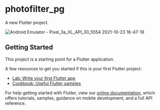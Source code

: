 # photofilter_pg

A new Flutter project.

![Android Emulator - Pixel_3a_XL_API_30_5554 2021-10-23 16-47-18](https://user-images.githubusercontent.com/80425427/138559249-8bc48d4c-25ae-4467-8ecb-11e91ed3865e.gif)

## Getting Started

This project is a starting point for a Flutter application.

A few resources to get you started if this is your first Flutter project:

- [Lab: Write your first Flutter app](https://flutter.dev/docs/get-started/codelab)
- [Cookbook: Useful Flutter samples](https://flutter.dev/docs/cookbook)

For help getting started with Flutter, view our
[online documentation](https://flutter.dev/docs), which offers tutorials,
samples, guidance on mobile development, and a full API reference.
